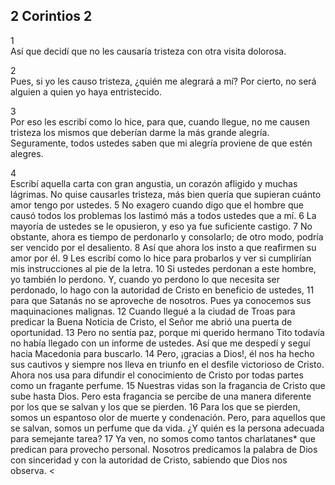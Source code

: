 ## 2 Corintios 2
1  
Así que decidí que no les causaría tristeza con otra visita dolorosa.

2  
Pues, si yo les causo tristeza, ¿quién me alegrará a mí? Por cierto, no será
alguien a quien yo haya entristecido.

3  
Por eso les escribí como lo hice, para que, cuando llegue, no me causen
tristeza los mismos que deberían darme la más grande alegría. Seguramente,
todos ustedes saben que mi alegría proviene de que estén alegres.

4  
Escribí aquella carta con gran angustia, un corazón afligido y muchas lágrimas. No quise causarles tristeza, más bien quería que supieran cuánto amor tengo por ustedes.
  5
No exagero cuando digo que el hombre que causó todos los problemas los lastimó más a todos ustedes que a mí.
  6
La mayoría de ustedes se le opusieron, y eso ya fue suficiente castigo.
  7
No obstante, ahora es tiempo de perdonarlo y consolarlo; de otro modo, podría ser vencido por el desaliento.
  8
Así que ahora los insto a que reafirmen su amor por él.
  9
Les escribí como lo hice para probarlos y ver si cumplirían mis instrucciones al pie de la letra.
  10
Si ustedes perdonan a este hombre, yo también lo perdono. Y, cuando yo perdono lo que necesita ser perdonado, lo hago con la autoridad de Cristo en beneficio de ustedes,
  11
para que Satanás no se aproveche de nosotros. Pues ya conocemos sus maquinaciones malignas.
  12
Cuando llegué a la ciudad de Troas para predicar la Buena Noticia de Cristo, el Señor me abrió una puerta de oportunidad.
  13
Pero no sentía paz, porque mi querido hermano Tito todavía no había llegado con un informe de ustedes. Así que me despedí y seguí hacia Macedonia para buscarlo.
  14
Pero, ¡gracias a Dios!, él nos ha hecho sus cautivos y siempre nos lleva en triunfo en el desfile victorioso de Cristo. Ahora nos usa para difundir el conocimiento de Cristo por todas partes como un fragante perfume.
  15
Nuestras vidas son la fragancia de Cristo que sube hasta Dios. Pero esta fragancia se percibe de una manera diferente por los que se salvan y los que se pierden.
  16
Para los que se pierden, somos un espantoso olor de muerte y condenación. Pero, para aquellos que se salvan, somos un perfume que da vida. ¿Y quién es la persona adecuada para semejante tarea?
  17
Ya ven, no somos como tantos charlatanes* que predican para provecho personal. Nosotros predicamos la palabra de Dios con sinceridad y con la autoridad de Cristo, sabiendo que Dios nos observa.
<
